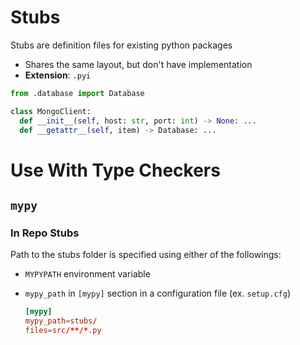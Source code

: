 # Stubs

Stubs are definition files for existing python packages

- Shares the same layout, but don't have implementation
- **Extension**: `.pyi`

```py
from .database import Database

class MongoClient:
  def __init__(self, host: str, port: int) -> None: ...
  def __getattr__(self, item) -> Database: ...
```

# Use With Type Checkers

## `mypy`

### In Repo Stubs

Path to the stubs folder is specified using either of the followings:

- `MYPYPATH` environment variable
- `mypy_path` in `[mypy]` section in a configuration file (ex. `setup.cfg`)

  ```toml
  [mypy]
  mypy_path=stubs/
  files=src/**/*.py
  ```
